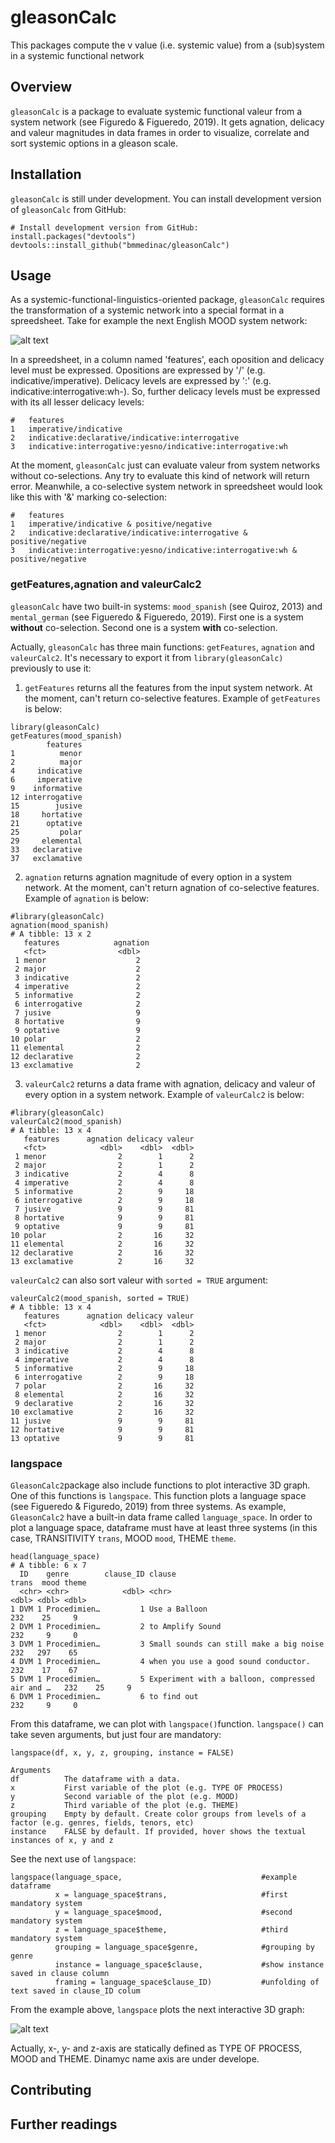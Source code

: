 # gleasonCalc
This packages compute the v value (i.e. systemic value) from a (sub)system in a systemic functional network

## Overview

`gleasonCalc` is a package to evaluate systemic functional valeur from a system network (see Figuredo & Figueredo, 2019). It gets agnation, delicacy and valeur magnitudes in data frames in order to visualize, correlate and sort systemic options in a gleason scale. 

## Installation

`gleasonCalc` is still under development. You can install development version of `gleasonCalc` from GitHub:

```
# Install development version from GitHub:
install.packages("devtools")
devtools::install_github("bmmedinac/gleasonCalc")
```

## Usage

As a systemic-functional-linguistics-oriented package, `gleasonCalc` requires the transformation of a systemic network into a special format in a spreedsheet. Take for example the next English MOOD system network:

![alt text](http://www.jwise004.grads.digitalodu.com/blog/wp-content/uploads/2015/09/Systemnetwork19.gif)

In a spreedsheet, in a column named 'features', each oposition and delicacy level must be expressed. Opositions are expressed by '/' (e.g. indicative/imperative). Delicacy levels are expressed by ':' (e.g. indicative:interrogative:wh-). So, further delicacy levels must be expressed with its all lesser delicacy levels:

```
#   features
1   imperative/indicative
2   indicative:declarative/indicative:interrogative
3   indicative:interrogative:yesno/indicative:interrogative:wh
```

At the moment, `gleasonCalc` just can evaluate valeur from system networks without co-selections. Any try to evaluate this kind of network will return error. Meanwhile, a co-selective system network in spreedsheet would look like this with '&' marking co-selection:

```
#   features
1   imperative/indicative & positive/negative
2   indicative:declarative/indicative:interrogative & positive/negative
3   indicative:interrogative:yesno/indicative:interrogative:wh & positive/negative
```

### getFeatures,agnation and valeurCalc2
`gleasonCalc` have two built-in systems: `mood_spanish` (see Quiroz, 2013) and `mental_german` (see Figueredo & Figueredo, 2019). First one is a system **without** co-selection. Second one is a system **with** co-selection.

Actually, `gleasonCalc` has three main functions: `getFeatures`, `agnation` and `valeurCalc2`. It's necessary to export it from `library(gleasonCalc)` previously to use it:
1. `getFeatures` returns all the features from the input system network. At the moment, can't return co-selective features. Example of `getFeatures` is below:
```
library(gleasonCalc)
getFeatures(mood_spanish)
        features
1          menor
2          major
4     indicative
6     imperative
9    informative
12 interrogative
15        jusive
18     hortative
21      optative
25         polar
29     elemental
33   declarative
37   exclamative
```
2. `agnation` returns agnation magnitude of every option in a system network. At the moment, can't return agnation of co-selective features. Example of `agnation` is below:
```
#library(gleasonCalc)
agnation(mood_spanish)
# A tibble: 13 x 2
   features            agnation
   <fct>                <dbl>
 1 menor                    2
 2 major                    2
 3 indicative               2
 4 imperative               2
 5 informative              2
 6 interrogative            2
 7 jusive                   9
 8 hortative                9
 9 optative                 9
10 polar                    2
11 elemental                2
12 declarative              2
13 exclamative              2
```
3. `valeurCalc2` returns a data frame with agnation, delicacy and valeur of every option in a system network. Example of `valeurCalc2` is below:

```
#library(gleasonCalc)
valeurCalc2(mood_spanish)
# A tibble: 13 x 4
   features      agnation delicacy valeur
   <fct>            <dbl>    <dbl>  <dbl>
 1 menor                2        1      2
 2 major                2        1      2
 3 indicative           2        4      8
 4 imperative           2        4      8
 5 informative          2        9     18
 6 interrogative        2        9     18
 7 jusive               9        9     81
 8 hortative            9        9     81
 9 optative             9        9     81
10 polar                2       16     32
11 elemental            2       16     32
12 declarative          2       16     32
13 exclamative          2       16     32
```

`valeurCalc2` can also sort valeur with `sorted = TRUE` argument:

```
valeurCalc2(mood_spanish, sorted = TRUE)
# A tibble: 13 x 4
   features      agnation delicacy valeur
   <fct>            <dbl>    <dbl>  <dbl>
 1 menor                2        1      2
 2 major                2        1      2
 3 indicative           2        4      8
 4 imperative           2        4      8
 5 informative          2        9     18
 6 interrogative        2        9     18
 7 polar                2       16     32
 8 elemental            2       16     32
 9 declarative          2       16     32
10 exclamative          2       16     32
11 jusive               9        9     81
12 hortative            9        9     81
13 optative             9        9     81
```

### langspace
`GleasonCalc2`package also include functions to plot interactive 3D graph. One of this functions is `langspace`. This function plots a language space (see Figueredo & Figuredo, 2019) from three systems. As example, `GleasonCalc2` have a built-in data frame called `language_space`. In order to plot a language space, dataframe must have at least three systems (in this case, TRANSITIVITY `trans`, MOOD `mood`, THEME `theme`. 
```
head(language_space)
# A tibble: 6 x 7
  ID    genre        clause_ID clause                                          trans  mood theme
  <chr> <chr>            <dbl> <chr>                                           <dbl> <dbl> <dbl>
1 DVM 1 Procedimien…         1 Use a Balloon                                     232    25     9
2 DVM 1 Procedimien…         2 to Amplify Sound                                  232     9     0
3 DVM 1 Procedimien…         3 Small sounds can still make a big noise           232   297    65
4 DVM 1 Procedimien…         4 when you use a good sound conductor.              232    17    67
5 DVM 1 Procedimien…         5 Experiment with a balloon, compressed air and …   232    25     9
6 DVM 1 Procedimien…         6 to find out                                       232     9     0
```

From this dataframe, we can plot with `langspace()`function. `langspace()` can take seven arguments, but just four are mandatory:

```
langspace(df, x, y, z, grouping, instance = FALSE)

Arguments
df	        The dataframe with a data.
x	        First variable of the plot (e.g. TYPE OF PROCESS)
y	        Second variable of the plot (e.g. MOOD)
z	        Third variable of the plot (e.g. THEME)
grouping	Empty by default. Create color groups from levels of a factor (e.g. genres, fields, tenors, etc)
instance	FALSE by default. If provided, hover shows the textual instances of x, y and z	
```

See the next use of `langspace`:

````
langspace(language_space,                               #example dataframe
          x = language_space$trans,                     #first mandatory system
          y = language_space$mood,                      #second mandatory system
          z = language_space$theme,                     #third mandatory system
          grouping = language_space$genre,              #grouping by genre
          instance = language_space$clause,             #show instance saved in clause column
          framing = language_space$clause_ID)           #unfolding of text saved in clause_ID colum
````
From the example above, `langspace` plots the next interactive 3D graph:

![alt text](https://github.com/bmmedinac/gleasonCalc/blob/master/Captura%20de%20Pantalla%202019-07-30%20a%20la(s)%2016.27.49.png)

Actually, x-, y- and z-axis are statically defined as TYPE OF PROCESS, MOOD and THEME. Dinamyc name axis are under develope.

## Contributing


## Further readings
